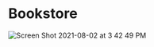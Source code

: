 # Bookstore
![Screen Shot 2021-08-02 at 3 42 49 PM](https://user-images.githubusercontent.com/57263867/128067042-237c6b15-df5a-4418-b0a6-db59affa2eb5.png)
